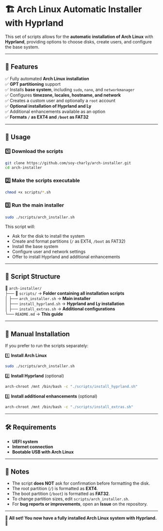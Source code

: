 # 🏗️ Arch Linux Automatic Installer with Hyprland

This set of scripts allows for the **automatic installation of Arch Linux** with **Hyprland**, providing options to choose disks, create users, and configure the base system.

---

## 📌 **Features**
✅ Fully automated **Arch Linux installation**  
✅ **GPT partitioning** support  
✅ Installs **base system**, including `sudo`, `nano`, and `networkmanager`  
✅ Configures **timezone, locales, hostname, and network**  
✅ Creates a custom user and optionally a `root` account  
✅ **Optional installation of Hyprland and Ly**  
✅ Additional enhancements available as an option  
✅ **Formats `/` as EXT4 and `/boot` as FAT32**  

---

## 🚀 **Usage**

### 1️⃣ **Download the scripts**
```sh
git clone https://github.com/soy-charly/arch-installer.git
cd arch-installer
```

### 2️⃣ **Make the scripts executable**
```sh
chmod +x scripts/*.sh
```

### 3️⃣ **Run the main installer**
```sh
sudo ./scripts/arch_installer.sh
```

This script will:
- Ask for the disk to install the system
- Create and format partitions (`/` as EXT4, `/boot` as FAT32)
- Install the base system
- Configure user and network settings
- Offer to install Hyprland and additional enhancements

---

## 📜 **Script Structure**
📂 `arch-installer/`  
├── 📂 `scripts/` → **Folder containing all installation scripts**  
│   ├── `arch_installer.sh` → **Main installer**  
│   ├── `install_hyprland.sh` → **Hyprland and Ly installation**  
│   ├── `install_extras.sh` → **Additional configurations**  
└── `README.md` → **This guide**  

---

## 🔧 **Manual Installation**
If you prefer to run the scripts separately:

1️⃣ **Install Arch Linux**  
```sh
sudo ./scripts/arch_installer.sh
```

2️⃣ **Install Hyprland** (optional)  
```sh
arch-chroot /mnt /bin/bash -c "./scripts/install_hyprland.sh"
```

3️⃣ **Install additional enhancements** (optional)  
```sh
arch-chroot /mnt /bin/bash -c "./scripts/install_extras.sh"
```

---

## 🛠️ **Requirements**
- **UEFI system**
- **Internet connection**
- **Bootable USB with Arch Linux**

---

## 📝 **Notes**
- The script **does NOT** ask for confirmation before formatting the disk.
- The root partition (`/`) is formatted as **EXT4**.
- The boot partition (`/boot`) is formatted as **FAT32**.
- To change partition sizes, edit `scripts/arch_installer.sh`.
- For **bug reports or improvements**, open an **Issue** on the repository.

---

🎉 **All set! You now have a fully installed Arch Linux system with Hyprland.** 🚀

